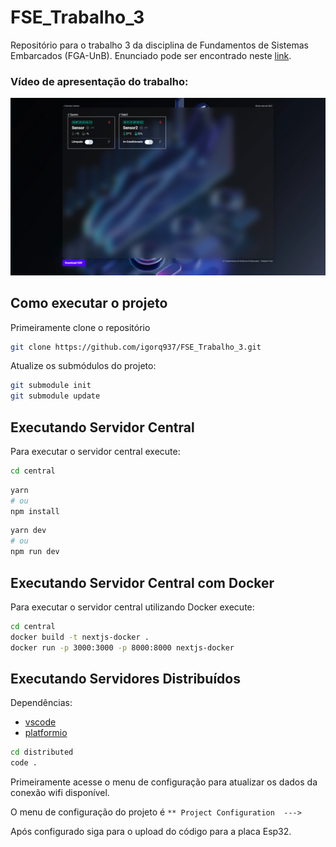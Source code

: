 # FSE_Trabalho_3

Repositório para o trabalho 3 da disciplina de Fundamentos de Sistemas Embarcados (FGA-UnB). Enunciado pode ser encontrado neste [link](https://gitlab.com/fse_fga/trabalhos-2021_2/trabalho-final-2021-2).

### Vídeo de apresentação do trabalho:

[![](image\central-app.png)](https://www.youtube.com/watch?v=-tsbLOtPlkI)


## Como executar o projeto

Primeiramente clone o repositório

```bash
git clone https://github.com/igorq937/FSE_Trabalho_3.git
```

Atualize os submódulos do projeto:

```bash
git submodule init
git submodule update
```

## Executando Servidor Central

Para executar o servidor central execute:

```bash
cd central
```

```bash	
yarn
# ou
npm install
```

```bash
yarn dev
# ou
npm run dev
```

## Executando Servidor Central com Docker

Para executar o servidor central utilizando Docker execute:

```bash
cd central
docker build -t nextjs-docker .
docker run -p 3000:3000 -p 8000:8000 nextjs-docker
```

## Executando Servidores Distribuídos

Dependências:

* [vscode](https://code.visualstudio.com/)
* [platformio](https://platformio.org/)

```bash
cd distributed
code .
```

Primeiramente acesse o menu de configuração para atualizar os dados da conexão wifi disponível.

O menu de configuração do projeto é ```** Project Configuration  --->```

Após configurado siga para o upload do código para a placa Esp32.
